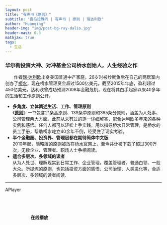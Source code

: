 ```yaml
---
layout: post
title: "有声书《原则》"
subtitle: "喜马拉雅听 | 有声书 | 原则 | 瑞达利欧"
author: "Huanqing"
header-img: "img/post-bg-ray-dalio.jpg"
header-mask: 0.3
mathjax: true
tags:
  - 生活
---
```


### 华尔街投资大神、对冲基金公司桥水创始人，人生经验之作  
　　作者[瑞·达利欧](https://en.wikipedia.org/wiki/Ray_Dalio)出身美国普通中产家庭，26岁时被炒鱿鱼后在自己的两居室内创办了[桥水](https://en.wikipedia.org/wiki/Bridgewater_Associates)，现在桥水管理资金超过1500亿美元，截至2015年年底，盈利超过450亿美元。达利欧曾成功预测2008年金融危机，现在将其白手起家以来40多年的生活和工作原则公开。

- **多角度、立体阐述生活、工作、管理原则**  
《**[原则](https://www.principles.com/)**》一书包含21条高原则、139条中原则和365条分原则，涵盖为人处事、公司管理两大方面。此前从未有过的逐一详细解答，配合达利欧多年来的各种实例和感悟。任何人都可以轻松上手实践。用以指导桥水日常管理，是桥水的员工手册，帮助桥水屹立40余年不倒，经受住了现实考验。
- **半个金融圈、投资界、管理层都在期待简体中文版**  
2010年起，简略版的原则被放在[桥水官网](https://www.bridgewater.com/)上，至今共计被下载了超过300万次，无数企业、管理者、职场人士争相阅读。
- **适合多层次、多领域的读者**  
从为人处世、理解现实到日常工作、企业管理，覆盖管理者、普通白领、一般大众。所提炼的原则，也包括投资方面的感悟、公司治理、人类进化等，合适多层次、多领域的读者阅读.   



------
APlayer

<html>

<head>
    <link href="https://cdnjs.cloudflare.com/ajax/libs/aplayer/1.10.1/APlayer.min.css" rel="stylesheet">
    <script src="https://cdnjs.cloudflare.com/ajax/libs/aplayer/1.10.1/APlayer.min.js"></script>
    <style>
        .demo{width:340px;margin:60px auto 10px auto}
        .demo p{padding:10px 0}
    </style>
</head>

<body>
    <div class="demo">
        <p><strong>在线播放</strong></p>
        <div id="player1">
        </div>
    </div>
    <script>
        var ap = new APlayer
                ({
                  container: document.getElementById('player1'),
                  mini: false,
                  autoplay: false,
                  theme: '#FADFA3',
                  loop: 'all',
                  order: 'list',
                  preload: 'auto',
                  volume: 0.7,
                  mutex: true,
                  listFolded: false,
                  listMaxHeight: 90,
                  audio: [
                      {
                          name: '中文版序',
                          artist: '《原则》',
                          url: 'https://yiqixie.com/d/loadimage?id=-4805362471166820524',
                          //url: 'https://files.catbox.moe/ydrtd9.mp3',
                          cover: 'https://raw.githubusercontent.com/huanqingwu/huanqingwu.github.io/master/img/audio-bg-PRINCIPLES.jpg',
                          theme: '#46718b'
                      },
                      {
                          name: '导言',
                          artist: '《原则》',
                          url: 'https://files.catbox.moe/mwtmd9.mp3',
                          cover: 'https://raw.githubusercontent.com/huanqingwu/huanqingwu.github.io/master/img/audio-bg-PRINCIPLES.jpg',
                          theme: '#46718b'
                      },
                      {
                          name: '我的探险召唤（1949—1967年）',
                          artist: '《原则》',
                          url: 'https://files.catbox.moe/jkn0wp.mp3',
                          cover: 'https://raw.githubusercontent.com/huanqingwu/huanqingwu.github.io/master/img/audio-bg-PRINCIPLES.jpg',
                          theme: '#46718b'
                      },
                      {
                          name: '跨越门槛（1967—1979年）（上）',
                          artist: '《原则》',
                          url: 'https://files.catbox.moe/mjtt51.mp3',
                          cover: 'https://raw.githubusercontent.com/huanqingwu/huanqingwu.github.io/master/img/audio-bg-PRINCIPLES.jpg',
                          theme: '#46718b'
                      },
                      {
                          name: '跨越门槛（1967—1979年）（下）',
                          artist: '《原则》',
                          url: 'https://files.catbox.moe/ofabjy.mp3',
                          cover: 'https://raw.githubusercontent.com/huanqingwu/huanqingwu.github.io/master/img/audio-bg-PRINCIPLES.jpg',
                          theme: '#46718b'
                      },
                      {
                          name: '我的低谷（1979—1982）',
                          artist: '《原则》',
                          url: 'https://files.catbox.moe/xo5elo.mp3',
                          cover: 'https://raw.githubusercontent.com/huanqingwu/huanqingwu.github.io/master/img/audio-bg-PRINCIPLES.jpg',
                          theme: '#46718b'
                      },
                      {
                          name: '我的试炼之路（1983—1994）（上）',
                          artist: '《原则》',
                          url: 'https://files.catbox.moe/2gvaha.mp3',
                          cover: 'https://raw.githubusercontent.com/huanqingwu/huanqingwu.github.io/master/img/audio-bg-PRINCIPLES.jpg',
                          theme: '#46718b'
                      },
                      {
                          name: '我的试炼之路（1983—1994）（中）',
                          artist: '《原则》',
                          url: 'https://files.catbox.moe/0ankby.mp3',
                          cover: 'https://raw.githubusercontent.com/huanqingwu/huanqingwu.github.io/master/img/audio-bg-PRINCIPLES.jpg',
                          theme: '#46718b'
                      },
                      {
                          name: '我的试炼之路（1983—1994）（下）',
                          artist: '《原则》',
                          url: 'https://files.catbox.moe/bll438.mp3',
                          cover: 'https://raw.githubusercontent.com/huanqingwu/huanqingwu.github.io/master/img/audio-bg-PRINCIPLES.jpg',
                          theme: '#46718b'
                      },
                      {
                          name: '终极恩惠（1995—2010）（上）',
                          artist: '《原则》',
                          url: 'https://files.catbox.moe/f18vat.mp3',
                          cover: 'https://raw.githubusercontent.com/huanqingwu/huanqingwu.github.io/master/img/audio-bg-PRINCIPLES.jpg',
                          theme: '#46718b'
                      },
                      {
                          name: '终极恩惠（1995—2010）（下）',
                          artist: '《原则》',
                          url: 'https://files.catbox.moe/r0pl0f.mp3',
                          cover: 'https://raw.githubusercontent.com/huanqingwu/huanqingwu.github.io/master/img/audio-bg-PRINCIPLES.jpg',
                          theme: '#46718b'
                      },
                      {
                          name: '回报恩惠（2011—2015）（上）',
                          artist: '《原则》',
                          url: 'https://files.catbox.moe/t7s95j.mp3',
                          cover: 'https://raw.githubusercontent.com/huanqingwu/huanqingwu.github.io/master/img/audio-bg-PRINCIPLES.jpg',
                          theme: '#46718b'
                      },
                      {
                          name: '回报恩惠（2011—2015）（中）',
                          artist: '《原则》',
                          url: 'https://files.catbox.moe/ns3al2.mp3',
                          cover: 'https://raw.githubusercontent.com/huanqingwu/huanqingwu.github.io/master/img/audio-bg-PRINCIPLES.jpg',
                          theme: '#46718b'
                      },
                      {
                          name: '回报恩惠（2011—2015）（下）',
                          artist: '《原则》',
                          url: 'https://files.catbox.moe/sj2i19.mp3',
                          cover: 'https://raw.githubusercontent.com/huanqingwu/huanqingwu.github.io/master/img/audio-bg-PRINCIPLES.jpg',
                          theme: '#46718b'
                      },
                      {
                          name: '最后的一年和最大的挑战（2016—2017）',
                          artist: '《原则》',
                          url: 'https://files.catbox.moe/jxbiff.mp3',
                          cover: 'https://raw.githubusercontent.com/huanqingwu/huanqingwu.github.io/master/img/audio-bg-PRINCIPLES.jpg',
                          theme: '#46718b'
                      },
                      {
                          name: '从更好的层面回顾',
                          artist: '《原则》',
                          url: 'https://files.catbox.moe/hkh8rs.mp3',
                          cover: 'https://raw.githubusercontent.com/huanqingwu/huanqingwu.github.io/master/img/audio-bg-PRINCIPLES.jpg',
                          theme: '#46718b'
                      },
                      {
                          name: '拥抱现实，应对现实（上）',
                          artist: '《原则》',
                          url: 'https://files.catbox.moe/236pd6.mp3',
                          cover: 'https://raw.githubusercontent.com/huanqingwu/huanqingwu.github.io/master/img/audio-bg-PRINCIPLES.jpg',
                          theme: '#46718b'
                      },
                      {
                          name: '拥抱现实，应对现实（下）',
                          artist: '《原则》',
                          url: 'https://files.catbox.moe/9p9bmv.mp3',
                          cover: 'https://raw.githubusercontent.com/huanqingwu/huanqingwu.github.io/master/img/audio-bg-PRINCIPLES.jpg',
                          theme: '#46718b'
                      },
                      {
                          name: '做到头脑极度开放（上）',
                          artist: '《原则》',
                          url: 'https://files.catbox.moe/an562u.mp3',
                          cover: 'https://raw.githubusercontent.com/huanqingwu/huanqingwu.github.io/master/img/audio-bg-PRINCIPLES.jpg',
                          theme: '#46718b'
                      },
                      {
                          name: '做到头脑极度开放（中）',
                          artist: '《原则》',
                          url: 'https://files.catbox.moe/atyyd4.mp3',
                          cover: 'https://raw.githubusercontent.com/huanqingwu/huanqingwu.github.io/master/img/audio-bg-PRINCIPLES.jpg',
                          theme: '#46718b'
                      },
                      {
                          name: '做到头脑极度开放（下）',
                          artist: '《原则》',
                          url: 'https://files.catbox.moe/p0m8ec.mp3',
                          cover: 'https://raw.githubusercontent.com/huanqingwu/huanqingwu.github.io/master/img/audio-bg-PRINCIPLES.jpg',
                          theme: '#46718b'
                      },
                      {
                          name: '理解人与人大不相同（上）',
                          artist: '《原则》',
                          url: 'https://files.catbox.moe/dztwcs.mp3',
                          cover: 'https://raw.githubusercontent.com/huanqingwu/huanqingwu.github.io/master/img/audio-bg-PRINCIPLES.jpg',
                          theme: '#46718b'
                      },
                      {
                          name: '理解人与人大不相同（中）',
                          artist: '《原则》',
                          url: 'https://files.catbox.moe/7k9tik.mp3',
                          cover: 'https://raw.githubusercontent.com/huanqingwu/huanqingwu.github.io/master/img/audio-bg-PRINCIPLES.jpg',
                          theme: '#46718b'
                      },
                      {
                          name: '理解人与人大不相同（下）',
                          artist: '《原则》',
                          url: 'https://files.catbox.moe/kgkzwd.mp3',
                          cover: 'https://raw.githubusercontent.com/huanqingwu/huanqingwu.github.io/master/img/audio-bg-PRINCIPLES.jpg',
                          theme: '#46718b'
                      },
                      {
                          name: '学习如何有效决策（上）',
                          artist: '《原则》',
                          url: 'https://files.catbox.moe/9wq8mp.mp3',
                          cover: 'https://raw.githubusercontent.com/huanqingwu/huanqingwu.github.io/master/img/audio-bg-PRINCIPLES.jpg',
                          theme: '#46718b'
                      },
                      {
                          name: '学习如何有效决策（下）',
                          artist: '《原则》',
                          url: 'https://files.catbox.moe/o0d9cr.mp3',
                          cover: 'https://raw.githubusercontent.com/huanqingwu/huanqingwu.github.io/master/img/audio-bg-PRINCIPLES.jpg',
                          theme: '#46718b'
                      },
                      {
                          name: '生活原则总结',
                          artist: '《原则》',
                          url: 'https://files.catbox.moe/uldn8p.mp3',
                          cover: 'https://raw.githubusercontent.com/huanqingwu/huanqingwu.github.io/master/img/audio-bg-PRINCIPLES.jpg',
                          theme: '#46718b'
                      },
                      {
                          name: '工作原则概要与列表（上）',
                          artist: '《原则》',
                          url: 'https://files.catbox.moe/96367f.mp3',
                          cover: 'https://raw.githubusercontent.com/huanqingwu/huanqingwu.github.io/master/img/audio-bg-PRINCIPLES.jpg',
                          theme: '#46718b'
                      },
                      {
                          name: '工作原则概要与列表（下）',
                          artist: '《原则》',
                          url: 'https://files.catbox.moe/aa0b7n.mp3',
                          cover: 'https://raw.githubusercontent.com/huanqingwu/huanqingwu.github.io/master/img/audio-bg-PRINCIPLES.jpg',
                          theme: '#46718b'
                      },
                      {
                          name: '相信极度求真和极度透明',
                          artist: '《原则》',
                          url: 'https://files.catbox.moe/wejxpb.mp3',
                          cover: 'https://raw.githubusercontent.com/huanqingwu/huanqingwu.github.io/master/img/audio-bg-PRINCIPLES.jpg',
                          theme: '#46718b'
                      },
                      {
                          name: '做有意义的工作，发展有意义的人际关系',
                          artist: '《原则》',
                          url: 'https://files.catbox.moe/x0a5id.mp3',
                          cover: 'https://raw.githubusercontent.com/huanqingwu/huanqingwu.github.io/master/img/audio-bg-PRINCIPLES.jpg',
                          theme: '#46718b'
                      },
                      {
                          name: '打造允许犯错，但不容忍罔顾教训、一错再错的文化',
                          artist: '《原则》',
                          url: 'hhttps://files.catbox.moe/y25uej.mp3',
                          cover: 'https://raw.githubusercontent.com/huanqingwu/huanqingwu.github.io/master/img/audio-bg-PRINCIPLES.jpg',
                          theme: '#46718b'
                      },
                      {
                          name: '求取共识并坚持',
                          artist: '《原则》',
                          url: 'https://files.catbox.moe/wwuymm.mp3',
                          cover: 'https://raw.githubusercontent.com/huanqingwu/huanqingwu.github.io/master/img/audio-bg-PRINCIPLES.jpg',
                          theme: '#46718b'
                      },
                      {
                          name: '做决策时要从观点的可信度出发',
                          artist: '《原则》',
                          url: 'https://files.catbox.moe/jukgf9.mp3',
                          cover: 'https://raw.githubusercontent.com/huanqingwu/huanqingwu.github.io/master/img/audio-bg-PRINCIPLES.jpg',
                          theme: '#46718b'
                      },
                      {
                          name: '知道如何超越分歧',
                          artist: '《原则》',
                          url: 'https://files.catbox.moe/4u2254.mp3',
                          cover: 'https://raw.githubusercontent.com/huanqingwu/huanqingwu.github.io/master/img/audio-bg-PRINCIPLES.jpg',
                          theme: '#46718b'
                      },
                      {
                          name: '比做什么事更重要的是找对做事的人',
                          artist: '《原则》',
                          url: 'https://files.catbox.moe/r7akk1.mp3',
                          cover: 'https://raw.githubusercontent.com/huanqingwu/huanqingwu.github.io/master/img/audio-bg-PRINCIPLES.jpg',
                          theme: '#46718b'
                      },
                      {
                          name: '要用对人，因为用人不当的代价高昂',
                          artist: '《原则》',
                          url: 'https://files.catbox.moe/uqkk5g.mp3',
                          cover: 'https://raw.githubusercontent.com/huanqingwu/huanqingwu.github.io/master/img/audio-bg-PRINCIPLES.jpg',
                          theme: '#46718b'
                      },
                      {
                          name: '持续培训、测试、评估和调配员工（上）',
                          artist: '《原则》',
                          url: 'https://files.catbox.moe/5te62q.mp3',
                          cover: 'https://raw.githubusercontent.com/huanqingwu/huanqingwu.github.io/master/img/audio-bg-PRINCIPLES.jpg',
                          theme: '#46718b'
                      },
                      {
                          name: '持续培训、测试、评估和调配员工（下）',
                          artist: '《原则》',
                          url: 'https://files.catbox.moe/j0t4dh.mp3',
                          cover: 'https://raw.githubusercontent.com/huanqingwu/huanqingwu.github.io/master/img/audio-bg-PRINCIPLES.jpg',
                          theme: '#46718b'
                      },
                      {
                          name: '像操作一部机器那样进行管理以实现目标（上）',
                          artist: '《原则》',
                          url: 'https://files.catbox.moe/vwu68s.mp3',
                          cover: 'https://raw.githubusercontent.com/huanqingwu/huanqingwu.github.io/master/img/audio-bg-PRINCIPLES.jpg',
                          theme: '#46718b'
                      },
                      {
                          name: '像操作一部机器那样进行管理以实现目标（下）',
                          artist: '《原则》',
                          url: 'https://files.catbox.moe/ws4ahb.mp3',
                          cover: 'https://raw.githubusercontent.com/huanqingwu/huanqingwu.github.io/master/img/audio-bg-PRINCIPLES.jpg',
                          theme: '#46718b'
                      },
                      {
                          name: '发现问题，不容忍问题',
                          artist: '《原则》',
                          url: 'https://files.catbox.moe/ory7zh.mp3',
                          cover: 'https://raw.githubusercontent.com/huanqingwu/huanqingwu.github.io/master/img/audio-bg-PRINCIPLES.jpg',
                          theme: '#46718b'
                      },
                      {
                          name: '诊断问题，探究根源',
                          artist: '《原则》',
                          url: 'https://files.catbox.moe/ub6x5w.mp3',
                          cover: 'https://raw.githubusercontent.com/huanqingwu/huanqingwu.github.io/master/img/audio-bg-PRINCIPLES.jpg',
                          theme: '#46718b'
                      },
                      {
                          name: '改进机器，解决问题（上）',
                          artist: '《原则》',
                          url: 'https://files.catbox.moe/tp9fyg.mp3',
                          cover: 'https://raw.githubusercontent.com/huanqingwu/huanqingwu.github.io/master/img/audio-bg-PRINCIPLES.jpg',
                          theme: '#46718b'
                      },
                      {
                          name: '改进机器，解决问题（下）',
                          artist: '《原则》',
                          url: 'https://files.catbox.moe/w4lwe7.mp3',
                          cover: 'https://raw.githubusercontent.com/huanqingwu/huanqingwu.github.io/master/img/audio-bg-PRINCIPLES.jpg',
                          theme: '#46718b'
                      },
                      {
                          name: '按既定计划行事',
                          artist: '《原则》',
                          url: 'https://files.catbox.moe/7l33tg.mp3',
                          cover: 'https://raw.githubusercontent.com/huanqingwu/huanqingwu.github.io/master/img/audio-bg-PRINCIPLES.jpg',
                          theme: '#46718b'
                      },
                      {
                          name: '运用工具和行为准则指导工作',
                          artist: '《原则》',
                          url: 'https://files.catbox.moe/5nvvme.mp3',
                          cover: 'https://raw.githubusercontent.com/huanqingwu/huanqingwu.github.io/master/img/audio-bg-PRINCIPLES.jpg',
                          theme: '#46718b'
                      },
                      {
                          name: '千万别忽视了公司治理',
                          artist: '《原则》',
                          url: 'https://files.catbox.moe/ubzatt.mp3',
                          cover: 'https://raw.githubusercontent.com/huanqingwu/huanqingwu.github.io/master/img/audio-bg-PRINCIPLES.jpg',
                          theme: '#46718b'
                      },
                      {
                          name: '结语及附录',
                          artist: '《原则》',
                          url: 'https://files.catbox.moe/bnow56.mp3',
                          cover: 'https://raw.githubusercontent.com/huanqingwu/huanqingwu.github.io/master/img/audio-bg-PRINCIPLES.jpg',
                          theme: '#46718b'
                      },

                  ]
                });
        ap.init();
    </script>
</body>
